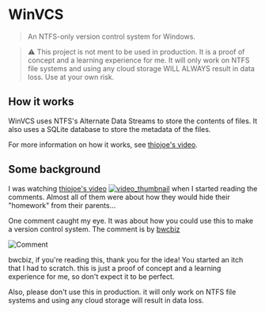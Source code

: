 # WinVCS
> An NTFS-only version control system for Windows.

>⚠️ This project is not ment to be used in production. It is a proof of concept and a learning experience for me.
> It will only work on NTFS file systems and using any cloud storage WILL ALWAYS result in data loss.
> Use at your own risk.

## How it works
WinVCS uses NTFS's Alternate Data Streams to store the contents of files. It also uses a SQLite database to store the metadata of the files.

For more information on how it works, see [thiojoe's video](https://www.youtube.com/watch?v=3BWTo87oCw).

## Some background
I was watching [thiojoe's video](https://www.youtube.com/watch?v=3BWTo87oCw)
[![video_thumbnail](https://img.youtube.com/vi/3BWTo87oCwc/maxresdefault.jpg)](https://www.youtube.com/watch?v=3BWTo87oCwc&t=703s)
when I started reading the comments.
Almost all of them were about how they would hide their "homework" from their parents...

One comment caught my eye. It was about how you could use this to make a version control system.
The comment is by [bwcbiz](https://www.youtube.com/channel/UC3reNJYPnhx5U2PcFz-v_VQ)

![Comment](https://i.imgur.com/exq5dal.png)

bwcbiz, if you're reading this, thank you for the idea! You started an itch that I had to scratch.
this is just a proof of concept and a learning experience for me, so don't expect it to be perfect.

Also, please don't use this in production. it will only work on NTFS file systems and using any cloud storage will result in data loss.
